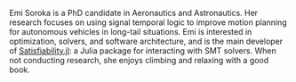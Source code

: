 Emi Soroka is a PhD candidate in Aeronautics and Astronautics. Her research focuses on using signal temporal logic to improve motion planning for autonomous vehicles in long-tail situations. Emi is interested in optimization, solvers, and software architecture, and is the main developer of [Satisfiability.jl](https://github.com/elsoroka/Satisfiability.jl): a Julia package for interacting with SMT solvers. When not conducting research, she enjoys climbing and relaxing with a good book.